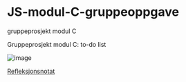 # JS-modul-C-gruppeoppgave
gruppeprosjekt modul C


Gruppeprosjekt modul C: to-do list

![image](https://github.com/JohnB08/JS-modul-C-gruppeoppgave/assets/142892183/a5239fc9-836e-4bb0-9fe2-04ab1ecafc49)


<a href="https://docs.google.com/document/d/1cTOYuPSwtbLdZICS817gyLB7-eq3CVE5ysD8L0wNdxI/edit?usp=sharing">Refleksjonsnotat<a/>
